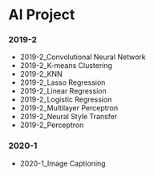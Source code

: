 # AI Project

### 2019-2
- 2019-2_Convolutional Neural Network
- 2019-2_K-means Clustering
- 2019-2_KNN
- 2019-2_Lasso Regression
- 2019-2_Linear Regression
- 2019-2_Logistic Regression
- 2019-2_Multilayer Perceptron
- 2019-2_Neural Style Transfer
- 2019-2_Perceptron

### 2020-1
- 2020-1_Image Captioning
